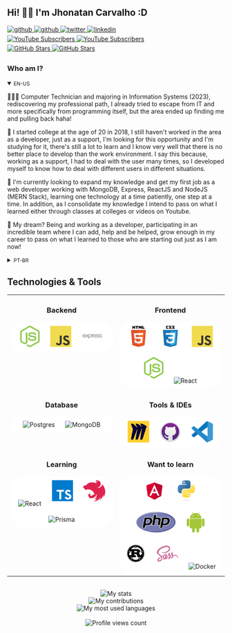## Hi! 👋🏻 I'm Jhonatan Carvalho :D

<div>
  <a href="https://www.facebook.com/jhonatan.carvalh0" target="_blank">
    <img src=https://img.shields.io/badge/youtube-FF0000.svg?&style=for-the-badge&logo=youtube&logoColor=white alt=github style="margin-bottom: 5px;" />
  </a>
  <a href="https://github.com/jhonatanCarvalh0" target="_blank">
    <img src=https://img.shields.io/badge/github-%2324292e.svg?&style=for-the-badge&logo=github&logoColor=white alt=github style="margin-bottom: 5px;" />
  </a>
  <a href="https://twitter.com/OneHeroS2" target="_blank">
    <img src=https://img.shields.io/badge/twitter-%2300acee.svg?&style=for-the-badge&logo=twitter&logoColor=white alt=twitter style="margin-bottom: 5px;" />
  </a>
  <a href="https://www.linkedin.com/in/jhonatancarvalh0/" target="_blank">
    <img src=https://img.shields.io/badge/linkedin-%231E77B5.svg?&style=for-the-badge&logo=linkedin&logoColor=white alt=linkedin style="margin-bottom: 5px;" />
  </a>
</div>

<div>
  <a href="https://youtube.com/jhonatanCarvalh0" target="_blank">
    <img src="https://img.shields.io/youtube/channel/subscribers/UCiVJvbDtFJ8bnCAIfZZYcHA" alt="YouTube Subscribers" style="margin-bottom: 5px;" />
  </a>
  <a href="https://youtube.com/jhonatanCarvalh0" target="_blank">
    <img src="https://img.shields.io/youtube/channel/views/UCiVJvbDtFJ8bnCAIfZZYcHA" alt="YouTube Subscribers" style="margin-bottom: 5px;" />
  </a>
</div>

<div>
  <a href="https://github.com/jhonatanCarvalh0" target="_blank">
    <img src="https://img.shields.io/github/followers/jhonatanCarvalh0?style=social" alt="GitHub Stars" style="margin-bottom: 5px;" />
  </a>
  <a href="https://github.com/jhonatanCarvalh0" target="_blank">
    <img src="https://img.shields.io/github/stars/jhonatanCarvalh0?style=social" alt="GitHub Stars" style="margin-bottom: 5px;" />
  </a>
</div>

<!-- BIO:START -->

### Who am I?

<details open>
<summary><small>EN-US</small></summary>

👨🏼‍🏫 Computer Technician and majoring in Information Systems (2023), rediscovering my professional path, I already tried to escape from IT and more specifically from programming itself, but the area ended up finding me and pulling back haha!

📙 I started college at the age of 20 in 2018, I still haven't worked in the area as a developer, just as a support, I'm looking for this opportunity and I'm studying for it, there's still a lot to learn and I know very well that there is no better place to develop than the work environment. I say this because, working as a support, I had to deal with the user many times, so I developed myself to know how to deal with different users in different situations.

🔮 I'm currently looking to expand my knowledge and get my first job as a web developer working with MongoDB, Express, ReactJS and NodeJS (MERN Stack), learning one technology at a time patiently, one step at a time. In addition, as I consolidate my knowledge I intend to pass on what I learned either through classes at colleges or videos on Youtube.

🔮 My dream? Being and working as a developer, participating in an incredible team where I can add, help and be helped, grow enough in my career to pass on what I learned to those who are starting out just as I am now!

</details>

<details>
<summary><small>PT-BR</small></summary>

👨🏼‍🏫 Técnico em Informática e graduando em Sistemas de Informação (2023), redescobrindo o meu caminho profissional, ja tentei fugir da TI e mais especificamente da programação em si, mas a área me achou e puxou de volta haha!

📙 Iniciei a faculdade aos 20 anos em 2018, ainda não atuei na área como desenvolvedor, estou a procura dessa oportunidade e estou estudando pra isso, ainda há muito o que aprender e sei muito bem que não há lugar melhor para se desenvolver do que no ambiente de trabalho. Digo isso pois, por trabalhar como suporte, tive que lidar muitas vezes com o usuário, então me desenvolvi para saber lidar com diferentes usuários em diferentes situações.

🔮 Atualmente estou em busca de ampliar meu conhecimento e conseguir meu primeiro trabalho como desenvolvedor web trabalhando com MongoDB, Express, ReactJS e NodeJS (MERN Stack), aprendendo uma tecnologia de cada vez pacientemente, um passo de cada vez. Além disso, conforme eu for consolidando meu conhecimento eu pretendo repassar o que aprendi sejam através de aulas em faculdades ou vídeos no Youtube.
  
🔮 Meu sonho? Ser e trabalhar como desenvolvedor, participar de uma equipe incrivel onde eu possa somar, ajudar e ser ajudado, crescer o suficiente na carreira para repassar o que aprendi para os que estão iniciando assim como eu estou agora!

</details>

<!-- BIO:END -->

<!-- SKILLSET:START -->

## Technologies & Tools

<table>

<tr>
<td align="center" width="50%" valign="top">

### Backend

<div style = "background: white; border-radius: 2rem; border">
<img style="margin: 10px" src="assets/nodejs.svg" alt="Node.js" title="Node.js" height="50" />
<img style="margin: 10px" src="assets/javascript.svg" alt="JavaScript" title="JavaScript" height="50" />
<img style="margin: 10px" src="assets/express.svg" alt="Express.js" title="Express.js" height="50" />
</div>

</td>
<td align="center" valign="top">

### Frontend

<div style = "background: white; border-radius: 2rem; border">
<img style="margin: 10px" src="assets/html5.svg" alt="HTML5" title="HTML5" height="50" />
<img style="margin: 10px" src="assets/css3.svg" alt="CSS3" title="CSS3" height="50" />
<img style="margin: 10px" src="assets/javascript.svg" alt="JavaScript" title="JavaScript" height="50" />
<img style="margin: 10px" src="assets/nodejs.svg" alt="Node.js" title="Node.js" height="50" />
<img style="margin: 10px" src="https://upload.wikimedia.org/wikipedia/commons/thumb/a/a7/React-icon.svg/512px-React-icon.svg.png?20220125121207" alt="React" title="React" height="50" />
</div>

</td>
</tr>

<tr>
<td align="center" valign="top">

### Database

<div style = "background: white; border-radius: 2rem; border">
<img style="margin: 10px" src="https://upload.wikimedia.org/wikipedia/commons/thumb/2/29/Postgresql_elephant.svg/540px-Postgresql_elephant.svg.png?20080116191800" alt="Postgres" title="Postgres" height="90" />
<img style="margin: 10px" src="https://thumbs.bfldr.com/at/hj345wvxsvpbc82vchqcj9qh?expiry=1677895186&fit=bounds&height=800&sig=ZDExMzQ1OTk5NGI4ZTNlNzJmYzAwY2VkY2YzOWE0ODlkYWVkZWNkNA%3D%3D&width=1100" alt="MongoDB" title="MongoDB" height="90"/>
</div>

</td>
<td align="center" valign="top">

### Tools & IDEs

<div style = "background: white; border-radius: 2rem; border">
<img style="margin: 10px" src="assets/miro.svg" alt="Miro" title="Miro" height="50" />
<img style="margin: 10px" src="assets/github-desktop.svg" alt="GitHub Desktop" title="GitHub Desktop" height="50" />
<img style="margin: 10px" src="assets/visual-studio-code.svg" alt="Visual Studio Code" title="Visual Studio Code" height="50" />
</div>

</td>
</tr>
<tr>
<td align="center" valign="top">

### Learning

<div style = "background: white; border-radius: 2rem; border">
<img style="margin: 10px" src="https://upload.wikimedia.org/wikipedia/commons/thumb/a/a7/React-icon.svg/512px-React-icon.svg.png?20220125121207" alt="React" title="React" height="50" />
<img style="margin: 10px" src="assets/typescript.svg" alt="TypeScript" title="TypeScript" height="50" />
<img style="margin: 10px" src="assets/nestjs.svg" alt="NestJS" title="NestJS" height="50" />
<img style="margin: 10px" src="https://prismalens.vercel.app/header/logo-dark.svg" alt="Prisma" title="Prisma" height="50" />
</div>

</td>
<td align="center" valign="top">

### Want to learn

<div style = "background: white; border-radius: 2rem; border">
<img style="margin: 10px" src="assets/angular.svg" alt="Angular" title="Angular" height="50" />
<img style="margin: 10px" src="assets/python.svg" alt="Python" title="Python" height="50" />
<img style="margin: 10px" src="assets/php.svg" alt="PHP" title="PHP" height="50" />
<img style="margin: 10px" src="assets/android.svg" alt="Android" title="Android" height="50" />
<img style="margin: 10px" src="assets/rust.svg" alt="Rust" title="Rust" height="50" />

<img style="margin: 10px" src="assets/sass.svg" alt="Sass" title="Sass" height="50" />
<img style="margin: 10px" src="https://cdn.worldvectorlogo.com/logos/docker-3.svg" alt="Docker" title="Docker" height="50" />
</div>

</td>
</tr>

</table>

<br/>

<!-- SKILLSET:END -->

<!-- STATS:START -->

<div align="center">
    <img src="https://github-readme-stats-git-masterrstaa-rickstaa.vercel.app/api/?username=jhonatanCarvalh0&theme=tokyonight&?theme=tokyonight&show_icons=true%count_private=true&include_all_commits=true" alt="My stats" />
</div>
<div align="center">
    <img src="https://github-readme-streak-stats.herokuapp.com?user=jhonatanCarvalh0&theme=tokyonight" alt="My contributions" />
</div>
<div align="center">
    <img src="https://github-readme-stats-git-masterrstaa-rickstaa.vercel.app/api/top-langs/?username=jhonatanCarvalh0&show_icons=true&langs_count=10&layout=compact&theme=tokyonight&count_private=true&hide=shaderlab,rpc,glsl,hlsl,cmake,asp" alt="My most used languages" />
</div>

<!-- STATS:END -->

<br />

<!-- VIEW-COUNT:START -->

<div align="center">
    <img src="https://komarev.com/ghpvc/?username=jhonatanCarvalh0&&style=flat-square" alt="Profile views count"/>
</div>

<!-- VIEW-COUNT:END -->
